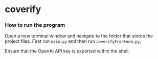 # coverify

### How to run the program

Open a new terminal window and navigate to the folder that stores the project files.
First run `main.py` and then run `coverifyFrontend.py`.

Ensure that the OpenAI API key is exported within the shell.